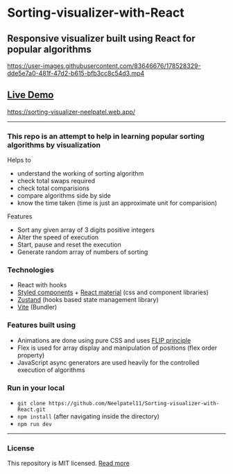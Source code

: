 # Sorting-visualizer-with-React

## Responsive visualizer built using React for popular algorithms


https://user-images.githubusercontent.com/83646676/178528329-dde5e7a0-481f-47d2-b615-bfb3cc8c54d3.mp4

[<h2>Live Demo</h2>](https://sorting-visualizer-neelpatel.web.app/)

https://sorting-visualizer-neelpatel.web.app/

---

### This repo is an attempt to help in learning popular sorting algorithms by visualization




Helps to

- understand the working of sorting algorithm
- check total swaps required
- check total comparisions
- compare algorithms side by side
- know the time taken (time is just an approximate unit for comparision)

Features

- Sort any given array of 3 digits positive integers
- Alter the speed of execution
- Start, pause and reset the execution
- Generate random array of numbers of sorting

### Technologies

- React with hooks
- [Styled components](https://styled-components.com/) + [React material](https://material-ui.com/) (css and component libraries)
- [Zustand](https://github.com/pmndrs/zustand) (hooks based state management library)
- [Vite](https://vitejs.dev/) (Bundler)

### Features built using

- Animations are done using pure CSS and uses [FLIP principle](https://aerotwist.com/blog/flip-your-animations/)
- Flex is used for array display and manipulation of positions (flex order property)
- JavaScript async generators are used heavily for the controlled execution of algorithms

### Run in your local

- ```git clone https://github.com/Neelpatel11/Sorting-visualizer-with-React.git```
- ```npm install``` (after navigating inside the directory)
- ```npm run dev```

---

### License

This repository is MIT licensed. [Read more](./LICENSE)

